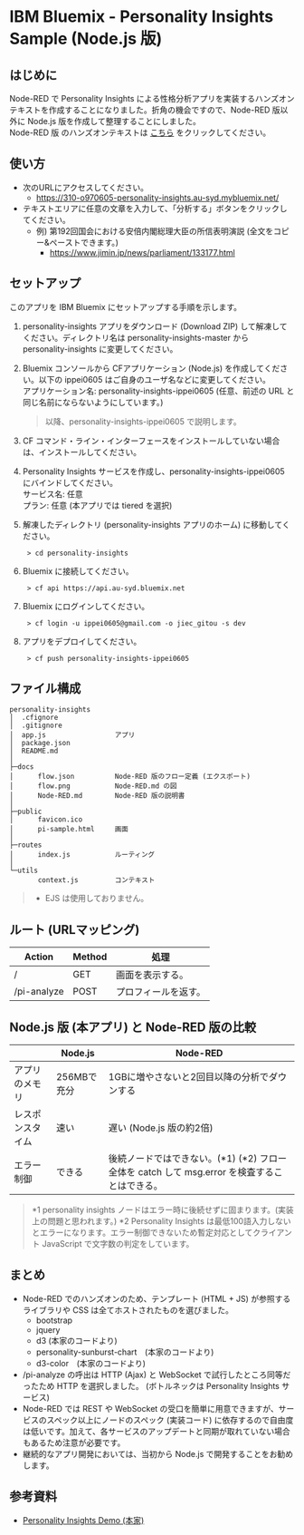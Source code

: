 # IBM Bluemix - Personality Insights Sample (Node.js 版)

## はじめに  
Node-RED で Personality Insights による性格分析アプリを実装するハンズオンテキストを作成することになりました。折角の機会ですので、Node-RED 版以外に Node.js 版を作成して整理することにしました。   
Node-RED 版 のハンズオンテキストは [こちら](docs/Node-RED.md) をクリックしてください。  

## 使い方  
* 次のURLにアクセスしてください。
  - https://310-o970605-personality-insights.au-syd.mybluemix.net/
* テキストエリアに任意の文章を入力して、「分析する」ボタンをクリックしてください。
  - 例) 第192回国会における安倍内閣総理大臣の所信表明演説 (全文をコピー&ペーストできます。)
    - https://www.jimin.jp/news/parliament/133177.html

## セットアップ
このアプリを IBM Bluemix にセットアップする手順を示します。

1. personality-insights アプリをダウンロード (Download ZIP) して解凍してください。ディレクトリ名は personality-insights-master から personality-insights に変更してください。

1. Bluemix コンソールから CFアプリケーション (Node.js) を作成してください。以下の ippei0605 はご自身のユーザ名などに変更してください。  
アプリケーション名: personality-insights-ippei0605 (任意、前述の URL と同じ名前にならないようにしています。)  

    > 以降、personality-insights-ippei0605 で説明します。

1. CF コマンド・ライン・インターフェースをインストールしていない場合は、インストールしてください。  

1. Personality Insights サービスを作成し、personality-insights-ippei0605 にバインドしてください。  
サービス名: 任意  
プラン: 任意 (本アプリでは tiered を選択)  

1. 解凍したディレクトリ (personality-insights アプリのホーム) に移動してください。

        > cd personality-insights

1. Bluemix に接続してください。

        > cf api https://api.au-syd.bluemix.net
    
1. Bluemix にログインしてください。

        > cf login -u ippei0605@gmail.com -o jiec_gitou -s dev

1. アプリをデプロイしてください。

        > cf push personality-insights-ippei0605

## ファイル構成  
    personality-insights
    │  .cfignore
    │  .gitignore
    │  app.js                 アプリ
    │  package.json
    │  README.md
    │
    ├─docs
    │      flow.json          Node-RED 版のフロー定義 (エクスポート)
    │      flow.png           Node-RED.md の図
    │      Node-RED.md        Node-RED 版の説明書
    │      
    ├─public
    │      favicon.ico
    │      pi-sample.html     画面
    │      
    ├─routes
    │      index.js           ルーティング
    │      
    └─utils
           context.js         コンテキスト

> * EJS は使用しておりません。

## ルート (URLマッピング)  
|Action|Method|処理|
|-----------|----|----------------|
|/          |GET |画面を表示する。   | 
|/pi-analyze|POST|プロフィールを返す。|

## Node.js 版 (本アプリ) と Node-RED 版の比較
|                |Node.js   |Node-RED                             |
|----------------|----------|-------------------------------------|
|アプリのメモリ     |256MBで充分|1GBに増やさないと2回目以降の分析でダウンする | 
|レスポンスタイム   |速い       |遅い (Node.js 版の約2倍)               |
|エラー制御        |できる     |後続ノードではできない。(*1) (*2) フロー全体を catch して msg.error を検査することはできる。|

> *1 personality insights ノードはエラー時に後続せずに固まります。(実装上の問題と思われます。)
> *2 Personality Insights は最低100語入力しないとエラーになります。エラー制御できないため暫定対応としてクライアント JavaScript で文字数の判定をしています。  

## まとめ
* Node-RED でのハンズオンのため、テンプレート (HTML + JS) が参照するライブラリや CSS は全てホストされたものを選びました。
  - bootstrap
  - jquery
  - d3 (本家のコードより)
  - personality-sunburst-chart　(本家のコードより)
  - d3-color　(本家のコードより)
* /pi-analyze の呼出は HTTP (Ajax) と WebSocket で試行したところ同等だったため HTTP を選択しました。 (ボトルネックは Personality Insights サービス)  
* Node-RED では REST や WebSocket の受口を簡単に用意できますが、サービスのスペック以上にノードのスペック (実装コード) に依存するので自由度は低いです。加えて、各サービスのアップデートと同期が取れていない場合もあるため注意が必要です。  
* 継続的なアプリ開発においては、当初から Node.js で開発することをお勧めします。

## 参考資料  
* [Personality Insights Demo (本家)](https://personality-insights-livedemo.mybluemix.net/)